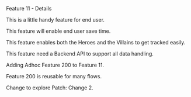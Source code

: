 Feature 11 - Details

This is a little handy feature for end user.

This feature will enable end user save time.

This feature enables both the Heroes and the Villains to get tracked easily.

This feature need a Backend API to support all data handling.

Adding Adhoc Feature 200 to Feature 11.

Feature 200 is reusable for many flows.

Change to explore Patch: Change 2.

